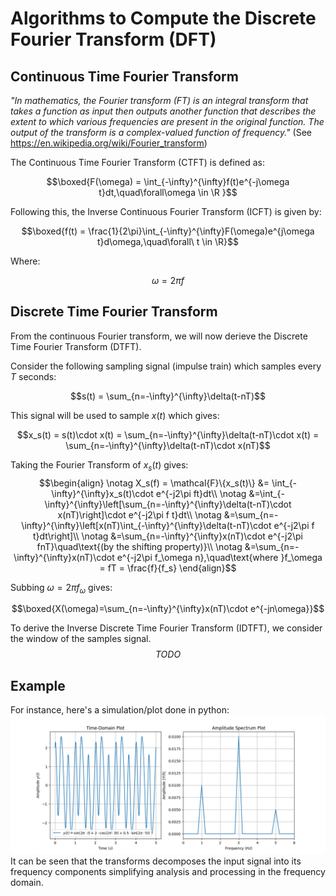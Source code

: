 # Algorithms to Compute the Discrete Fourier Transform (DFT)

## Continuous Time Fourier Transform
_"In mathematics, the Fourier transform (FT) is an integral transform that takes a function as input then outputs
 another function that describes the extent to which various frequencies are present in the original function. The output of the transform is a complex-valued function of frequency."_ (See https://en.wikipedia.org/wiki/Fourier_transform)



The Continuous Time Fourier Transform (CTFT) is defined as:

$$\boxed{F(\omega) = \int_{-\infty}^{\infty}f(t)e^{-j\omega t}dt,\quad\forall\omega \in \R }$$

Following this, the Inverse Continuous Fourier Transform (ICFT) is given by:

$$\boxed{f(t) = \frac{1}{2\pi}\int_{-\infty}^{\infty}F(\omega)e^{j\omega t}d\omega,\quad\forall\ t \in \R}$$

Where:

$$\omega = 2\pi f$$


## Discrete Time Fourier Transform
From the continuous Fourier transform, we will now derieve the Discrete Time Fourier Transform (DTFT).

Consider the following sampling signal (impulse train) which samples every $T$ seconds:

$$s(t) = \sum_{n=-\infty}^{\infty}\delta(t-nT)$$

This signal will be used to sample $x(t)$ which gives:

$$x_s(t) = s(t)\cdot x(t) = \sum_{n=-\infty}^{\infty}\delta(t-nT)\cdot x(t) = \sum_{n=-\infty}^{\infty}\delta(t-nT)\cdot x(nT)$$

Taking the Fourier Transform of $x_s(t)$ gives:
$$\begin{align}
\notag X_s(f) = \mathcal{F}\{x_s(t)\} &= \int_{-\infty}^{\infty}x_s(t)\cdot e^{-j2\pi ft}dt\\
\notag &=\int_{-\infty}^{\infty}\left[\sum_{n=-\infty}^{\infty}\delta(t-nT)\cdot x(nT)\right]\cdot e^{-j2\pi f t}dt\\
\notag &=\sum_{n=-\infty}^{\infty}\left[x(nT)\int_{-\infty}^{\infty}\delta(t-nT)\cdot e^{-j2\pi f t}dt\right]\\
\notag &=\sum_{n=-\infty}^{\infty}x(nT)\cdot e^{-j2\pi fnT}\quad\text{(by the shifting property)}\\
\notag &=\sum_{n=-\infty}^{\infty}x(nT)\cdot e^{-j2\pi f_\omega n},\quad\text{where }f_\omega = fT = \frac{f}{f_s}
\end{align}$$

Subbing $\omega = 2\pi f_\omega$ gives:

$$\boxed{X(\omega)=\sum_{n=-\infty}^{\infty}x(nT)\cdot e^{-jn\omega}}$$

To derive the Inverse Discrete Time Fourier Transform (IDTFT), we consider the window of the samples signal.
$$TODO$$


## Example
For instance, here's a simulation/plot done in python:
![fft_plot](fft_plot.png)
It can be seen that the transforms decomposes the input signal into its frequency components simplifying analysis and processing in the frequency domain.
